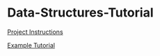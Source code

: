 # Data-Structures-Tutorial

[Project Instructions](https://byui-cse.github.io/cse212-course/lesson10/10-prepare.html)

[Example Tutorial](https://github.com/byui-cse/cse212-course/blob/master/python_fundamentals/1-conditionals.md)

